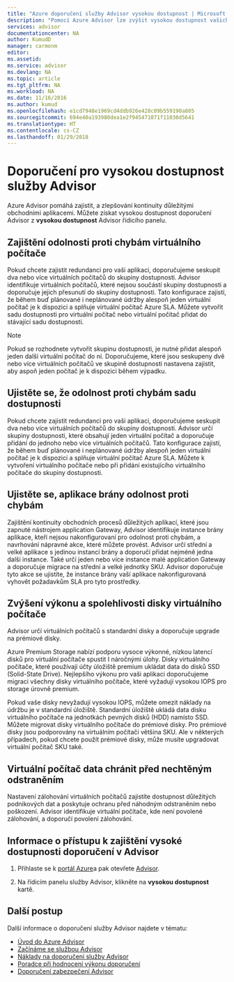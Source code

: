 ```yaml
---
title: "Azure doporučení služby Advisor vysokou dostupnost | Microsoft Docs"
description: "Pomocí Azure Advisor lze zvýšit vysokou dostupnost vašich Azure nasazení."
services: advisor
documentationcenter: NA
author: KumudD
manager: carmonm
editor: 
ms.assetid: 
ms.service: advisor
ms.devlang: NA
ms.topic: article
ms.tgt_pltfrm: NA
ms.workload: NA
ms.date: 11/16/2016
ms.author: kumud
ms.openlocfilehash: e1cd7948e1969cd4ddb926e428c09b559190a805
ms.sourcegitcommit: 694e40a193980dea1e2f945471071f11030d5641
ms.translationtype: HT
ms.contentlocale: cs-CZ
ms.lasthandoff: 01/29/2018
---
```

# <a name="advisor-high-availability-recommendations"></a>Doporučení pro vysokou dostupnost služby Advisor

Azure Advisor pomáhá zajistit, a zlepšování kontinuity důležitými obchodními aplikacemi. Můžete získat vysokou dostupnost doporučení Advisor z **vysokou dostupnost** Advisor řídicího panelu.

## <a name="ensure-virtual-machine-fault-tolerance"></a>Zajištění odolnosti proti chybám virtuálního počítače

Pokud chcete zajistit redundanci pro vaši aplikaci, doporučujeme seskupit dva nebo více virtuálních počítačů do skupiny dostupnosti. Advisor identifikuje virtuálních počítačů, které nejsou součástí skupiny dostupnosti a doporučuje jejich přesunutí do skupiny dostupnosti. Tato konfigurace zajistí, že během buď plánované i neplánované údržby alespoň jeden virtuální počítač je k dispozici a splňuje virtuální počítač Azure SLA. Můžete vytvořit sadu dostupnosti pro virtuální počítač nebo virtuální počítač přidat do stávající sadu dostupnosti.

> [!NOTE]
> Pokud se rozhodnete vytvořit skupinu dostupnosti, je nutné přidat alespoň jeden další virtuální počítač do ní. Doporučujeme, které jsou seskupeny dvě nebo více virtuálních počítačů ve skupině dostupnosti nastavena zajistit, aby aspoň jeden počítač je k dispozici během výpadku.

## <a name="ensure-availability-set-fault-tolerance"></a>Ujistěte se, že odolnost proti chybám sadu dostupnosti 

Pokud chcete zajistit redundanci pro vaši aplikaci, doporučujeme seskupit dva nebo více virtuálních počítačů do skupiny dostupnosti. Advisor určí skupiny dostupnosti, které obsahují jeden virtuální počítač a doporučuje přidání do jednoho nebo více virtuálních počítačů. Tato konfigurace zajistí, že během buď plánované i neplánované údržby alespoň jeden virtuální počítač je k dispozici a splňuje virtuální počítač Azure SLA. Můžete k vytvoření virtuálního počítače nebo při přidání existujícího virtuálního počítače do skupiny dostupnosti.  

## <a name="ensure-application-gateway-fault-tolerance"></a>Ujistěte se, aplikace brány odolnost proti chybám
Zajištění kontinuity obchodních procesů důležitých aplikací, které jsou zapnuté nástrojem application Gateway, Advisor identifikuje instance brány aplikace, kteří nejsou nakonfigurovaní pro odolnost proti chybám, a navrhování nápravné akce, které můžete provést. Advisor určí střední a velké aplikace s jedinou instancí brány a doporučí přidat nejméně jedna další instance. Také určí jeden nebo více instance malé application Gateway a doporučuje migrace na střední a velké jednotky SKU. Advisor doporučuje tyto akce se ujistíte, že instance brány vaší aplikace nakonfigurovaná vyhovět požadavkům SLA pro tyto prostředky.

## <a name="improve-the-performance-and-reliability-of-virtual-machine-disks"></a>Zvýšení výkonu a spolehlivosti disky virtuálního počítače

Advisor určí virtuálních počítačů s standardní disky a doporučuje upgrade na prémiové disky.
 
Azure Premium Storage nabízí podporu vysoce výkonné, nízkou latencí disků pro virtuální počítače spustit I náročnými úlohy. Disky virtuálního počítače, které používají účty úložiště premium ukládat data do disků SSD (Solid-State Drive). Nejlepšího výkonu pro vaši aplikaci doporučujeme migraci všechny disky virtuálního počítače, které vyžadují vysokou IOPS pro storage úrovně premium. 

Pokud vaše disky nevyžadují vysokou IOPS, můžete omezit náklady na údržbu je v standardní úložiště. Standardní úložiště ukládá data disku virtuálního počítače na jednotkách pevných disků (HDD) namísto SSD. Můžete migrovat disky virtuálního počítače do prémiové disky. Pro prémiové disky jsou podporovány na virtuálním počítači většina SKU. Ale v některých případech, pokud chcete použít prémiové disky, může musíte upgradovat virtuální počítač SKU také.

## <a name="protect-your-virtual-machine-data-from-accidental-deletion"></a>Virtuální počítač data chránit před nechtěným odstraněním
Nastavení zálohování virtuálních počítačů zajistíte dostupnost důležitých podnikových dat a poskytuje ochranu před náhodným odstraněním nebo poškození.  Advisor identifikuje virtuální počítače, kde není povolené zálohování, a doporučí povolení zálohování. 

## <a name="how-to-access-high-availability-recommendations-in-advisor"></a>Informace o přístupu k zajištění vysoké dostupnosti doporučení v Advisor

1. Přihlaste se k [portál Azure](https://portal.azure.com)a pak otevřete [Advisor](https://aka.ms/azureadvisordashboard).

2.  Na řídicím panelu služby Advisor, klikněte na **vysokou dostupnost** kartě.

## <a name="next-steps"></a>Další postup

Další informace o doporučení služby Advisor najdete v tématu:
* [Úvod do Azure Advisor](advisor-overview.md)
* [Začínáme se službou Advisor](advisor-get-started.md)
* [Náklady na doporučení služby Advisor](advisor-performance-recommendations.md)
* [Poradce při hodnocení výkonu doporučení](advisor-performance-recommendations.md)
* [Doporučení zabezpečení Advisor](advisor-security-recommendations.md)

